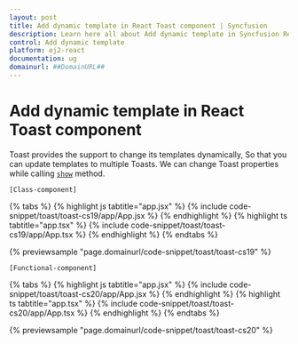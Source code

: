 ```yaml
---
layout: post
title: Add dynamic template in React Toast component | Syncfusion
description: Learn here all about Add dynamic template in Syncfusion React Toast component of Syncfusion Essential JS 2 and more.
control: Add dynamic template 
platform: ej2-react
documentation: ug
domainurl: ##DomainURL##
---
```


# Add dynamic template in React Toast component

Toast provides the support to change its templates dynamically, So that you can update templates to multiple Toasts. We can change Toast properties while calling [`show`](https://ej2.syncfusion.com/react/documentation/api/toast#show) method.

`[Class-component]`

{% tabs %}
{% highlight js tabtitle="app.jsx" %}
{% include code-snippet/toast/toast-cs19/app/App.jsx %}
{% endhighlight %}
{% highlight ts tabtitle="app.tsx" %}
{% include code-snippet/toast/toast-cs19/app/App.tsx %}
{% endhighlight %}
{% endtabs %}

 {% previewsample "page.domainurl/code-snippet/toast/toast-cs19" %}

`[Functional-component]`

{% tabs %}
{% highlight js tabtitle="app.jsx" %}
{% include code-snippet/toast/toast-cs20/app/App.jsx %}
{% endhighlight %}
{% highlight ts tabtitle="app.tsx" %}
{% include code-snippet/toast/toast-cs20/app/App.tsx %}
{% endhighlight %}
{% endtabs %}

 {% previewsample "page.domainurl/code-snippet/toast/toast-cs20" %}